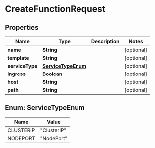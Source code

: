 
# CreateFunctionRequest

## Properties
Name | Type | Description | Notes
------------ | ------------- | ------------- | -------------
**name** | **String** |  |  [optional]
**template** | **String** |  |  [optional]
**serviceType** | [**ServiceTypeEnum**](#ServiceTypeEnum) |  |  [optional]
**ingress** | **Boolean** |  |  [optional]
**host** | **String** |  |  [optional]
**path** | **String** |  |  [optional]


<a name="ServiceTypeEnum"></a>
## Enum: ServiceTypeEnum
Name | Value
---- | -----
CLUSTERIP | &quot;ClusterIP&quot;
NODEPORT | &quot;NodePort&quot;



